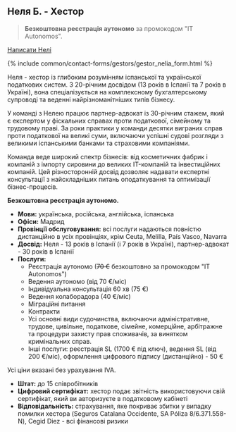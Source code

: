 <span id="неля-б" class="legacy-anchor"></span>
## Неля Б. - Хестор

> **Безкоштовна реєстрація аутономо** за промокодом "IT Autonomos".

<a href="#" class="btn-contact-specialist" onclick="contactGestorNelia(); return false;">Написати Нелі</a>

{% include common/contact-forms/gestors/gestor_nelia_form.html %}

Неля - хестор із глибоким розумінням іспанської та української податкових систем. З 20-річним досвідом (13 років в Іспанії та 7 років в Україні), вона спеціалізується на комплексному бухгалтерському супроводі та веденні найрізноманітніших типів бізнесу.

У команді з Нелею працює партнер-адвокат із 30-річним стажем, який є експертом у фіскальних справах проти податкової, сімейному та трудовому праві. За роки практики у команди десятки виграних справ проти податкової на великі суми, включаючи успішні судові розгляди з великими іспанськими банками та страховими компаніями.

Команда веде широкий спектр бізнесів: від косметичних фабрик і компаній з імпорту сировини до великих IT-компаній та інвестиційних компаній. Цей різносторонній досвід дозволяє надавати експертні консультації з найскладніших питань оподаткування та оптимізації бізнес-процесів.

**Безкоштовна реєстрація аутономо.**

- **Мови:** українська, російська, англійська, іспанська
- **Офіси:** Мадрид
- **Провінції обслуговування:** всі послуги надаються повністю дистанційно в усіх провінціях, крім Ceuta, Melilla,
  País Vasco, Navarra
- **Досвід:** Неля - 13 років в Іспанії (і 7 років в Україні), партнер-адвокат - 30 років в Іспанії
- **Послуги:**
    - Реєстрація аутономо (<s>70 €</s> безкоштовно за промокодом "IT Autonomos")
    - Ведення аутономо (від 70 €/міс)
    - Індивідуальна консультація 60 хв (75 €)
    - Ведення колаборадора (40 €/міс)
    - Міграційні питання
    - Контракти
    - Усі основні види судочинства, включаючи адміністративне, трудове, цивільне, податкове, сімейне, 
      комерційне, арбітражне та процедури захисту прав споживачів, за винятком кримінальних справ.
    - Інші послуги: реєстрація SL (1700 € під ключ), ведення SL (від 200 €/міс), оформлення цифрового 
      підпису (дистанційно) - 50 €

Усі ціни вказані без урахування IVA.

- **Штат:** до 15 співробітників
- **Цифровий сертифікат:** хестор подає звітність використовуючи свій сертифікат, який ви авторизуєте в податковому кабінеті
- **Відповідальність:** страхування, яке покриває збитки у випадку помилки хестора (Seguros Catalana Occidente, SA Póliza 8/6.371.558-N), Cegid Diez - всі фінансові ризики
